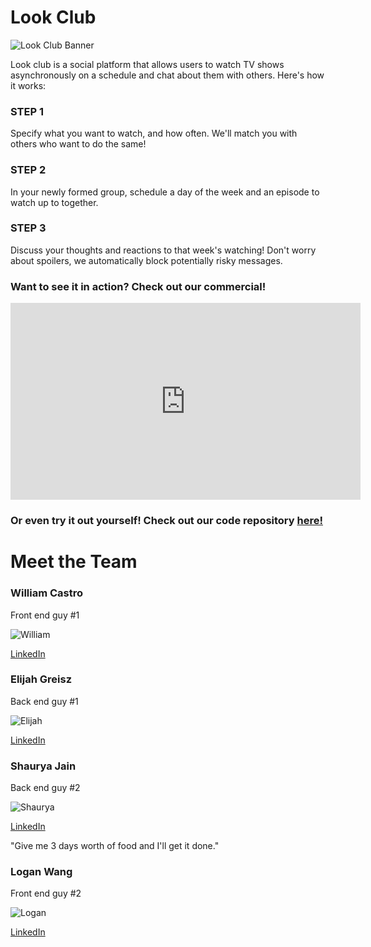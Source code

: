 # Look Club

![Look Club Banner](/Vitamin-CS/images/Banner.png)

Look club is a social platform that allows users to watch TV shows asynchronously on a schedule and chat about them with others. Here's how it works:

### STEP 1
Specify what you want to watch, and how often. We'll match you with others who want to do the same!
### STEP 2
In your newly formed group, schedule a day of the week and an episode to watch up to together.
### STEP 3
Discuss your thoughts and reactions to that week's watching! Don't worry about spoilers, we automatically block potentially risky messages.

### Want to see it in action? Check out our commercial!

<iframe width="560" height="315" src="https://www.youtube.com/embed/5adIyUlV5FY" frameborder="0" allowfullscreen></iframe>

### Or even try it out yourself! Check out our code repository [here!](https://github.com/UWSocialComputing/Vitamin-CS-Project)

# Meet the Team
### William Castro

Front end guy #1

![William](/Vitamin-CS/images/William.png)

[LinkedIn](https://www.linkedin.com/in/williamkcastro/)

### Elijah Greisz

Back end guy #1

![Elijah](/Vitamin-CS/images/Elijah.png)

[LinkedIn](https://www.linkedin.com/in/williamkcastro/)

### Shaurya Jain

Back end guy #2

![Shaurya](/Vitamin-CS/images/Shaurya.png)

[LinkedIn](https://www.linkedin.com/in/williamkcastro/)

"Give me 3 days worth of food and I'll get it done."

### Logan Wang

Front end guy #2

![Logan](/Vitamin-CS/images/Logan.png)

[LinkedIn](https://www.linkedin.com/in/williamkcastro/)